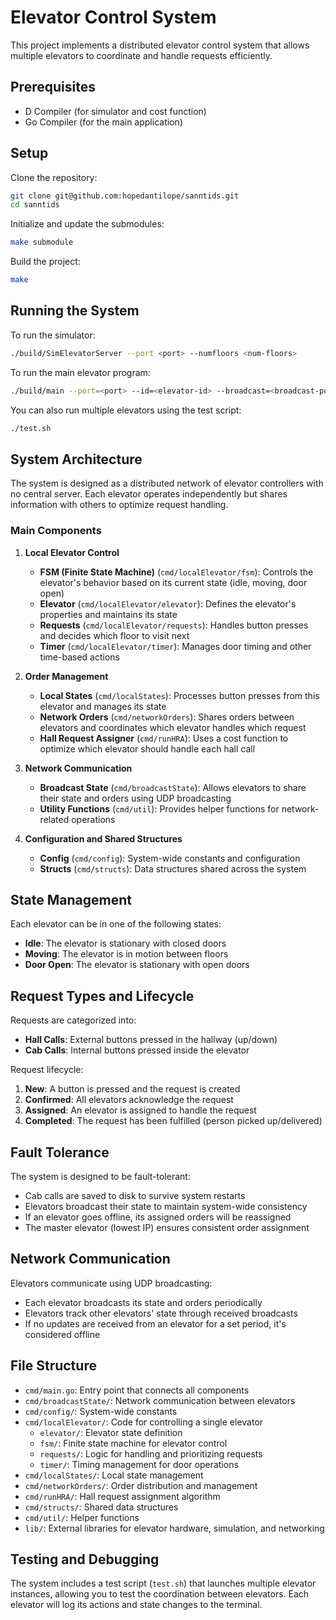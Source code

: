 # Elevator Control System

This project implements a distributed elevator control system that allows multiple elevators to coordinate and handle requests efficiently.

## Prerequisites

- D Compiler (for simulator and cost function)
- Go Compiler (for the main application)

## Setup

Clone the repository:

```bash
git clone git@github.com:hopedantilope/sanntids.git
cd sanntids
```

Initialize and update the submodules:
```bash
make submodule
```

Build the project:
```bash
make
```

## Running the System

To run the simulator:
```bash
./build/SimElevatorServer --port <port> --numfloors <num-floors>
```

To run the main elevator program:
```bash
./build/main --port=<port> --id=<elevator-id> --broadcast=<broadcast-port>
```

You can also run multiple elevators using the test script:
```bash
./test.sh
```

## System Architecture

The system is designed as a distributed network of elevator controllers with no central server. Each elevator operates independently but shares information with others to optimize request handling.

### Main Components

1. **Local Elevator Control**
   - **FSM (Finite State Machine)** (`cmd/localElevator/fsm`): Controls the elevator's behavior based on its current state (idle, moving, door open)
   - **Elevator** (`cmd/localElevator/elevator`): Defines the elevator's properties and maintains its state
   - **Requests** (`cmd/localElevator/requests`): Handles button presses and decides which floor to visit next
   - **Timer** (`cmd/localElevator/timer`): Manages door timing and other time-based actions

2. **Order Management**
   - **Local States** (`cmd/localStates`): Processes button presses from this elevator and manages its state
   - **Network Orders** (`cmd/networkOrders`): Shares orders between elevators and coordinates which elevator handles which request
   - **Hall Request Assigner** (`cmd/runHRA`): Uses a cost function to optimize which elevator should handle each hall call

3. **Network Communication**
   - **Broadcast State** (`cmd/broadcastState`): Allows elevators to share their state and orders using UDP broadcasting
   - **Utility Functions** (`cmd/util`): Provides helper functions for network-related operations

4. **Configuration and Shared Structures**
   - **Config** (`cmd/config`): System-wide constants and configuration
   - **Structs** (`cmd/structs`): Data structures shared across the system

## State Management

Each elevator can be in one of the following states:
- **Idle**: The elevator is stationary with closed doors
- **Moving**: The elevator is in motion between floors
- **Door Open**: The elevator is stationary with open doors

## Request Types and Lifecycle

Requests are categorized into:
- **Hall Calls**: External buttons pressed in the hallway (up/down)
- **Cab Calls**: Internal buttons pressed inside the elevator

Request lifecycle:
1. **New**: A button is pressed and the request is created
2. **Confirmed**: All elevators acknowledge the request
3. **Assigned**: An elevator is assigned to handle the request
4. **Completed**: The request has been fulfilled (person picked up/delivered)

## Fault Tolerance

The system is designed to be fault-tolerant:
- Cab calls are saved to disk to survive system restarts
- Elevators broadcast their state to maintain system-wide consistency
- If an elevator goes offline, its assigned orders will be reassigned
- The master elevator (lowest IP) ensures consistent order assignment

## Network Communication

Elevators communicate using UDP broadcasting:
- Each elevator broadcasts its state and orders periodically
- Elevators track other elevators' state through received broadcasts
- If no updates are received from an elevator for a set period, it's considered offline

## File Structure

- `cmd/main.go`: Entry point that connects all components
- `cmd/broadcastState/`: Network communication between elevators
- `cmd/config/`: System-wide constants
- `cmd/localElevator/`: Code for controlling a single elevator
  - `elevator/`: Elevator state definition
  - `fsm/`: Finite state machine for elevator control
  - `requests/`: Logic for handling and prioritizing requests
  - `timer/`: Timing management for door operations
- `cmd/localStates/`: Local state management
- `cmd/networkOrders/`: Order distribution and management
- `cmd/runHRA/`: Hall request assignment algorithm
- `cmd/structs/`: Shared data structures
- `cmd/util/`: Helper functions
- `lib/`: External libraries for elevator hardware, simulation, and networking

## Testing and Debugging

The system includes a test script (`test.sh`) that launches multiple elevator instances, allowing you to test the coordination between elevators. Each elevator will log its actions and state changes to the terminal.